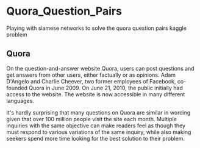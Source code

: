 # Quora_Question_Pairs
Playing with siamese networks to solve the quora question pairs kaggle problem

## Quora

On the question-and-answer website Quora, users can post questions and get answers from other users, either factually or as opinions. Adam D'Angelo and Charlie Cheever, two former employees of Facebook, co-founded Quora in June 2009. On June 21, 2010, the public initially had access to the website. The website is now accessible in many different languages.

It's hardly surprising that many questions on Quora are similar in wording given that over 100 million people visit the site each month. Multiple inquiries with the same objective can make readers feel as though they must respond to various variations of the same inquiry, while also making seekers spend more time looking for the best solution to their problem.
